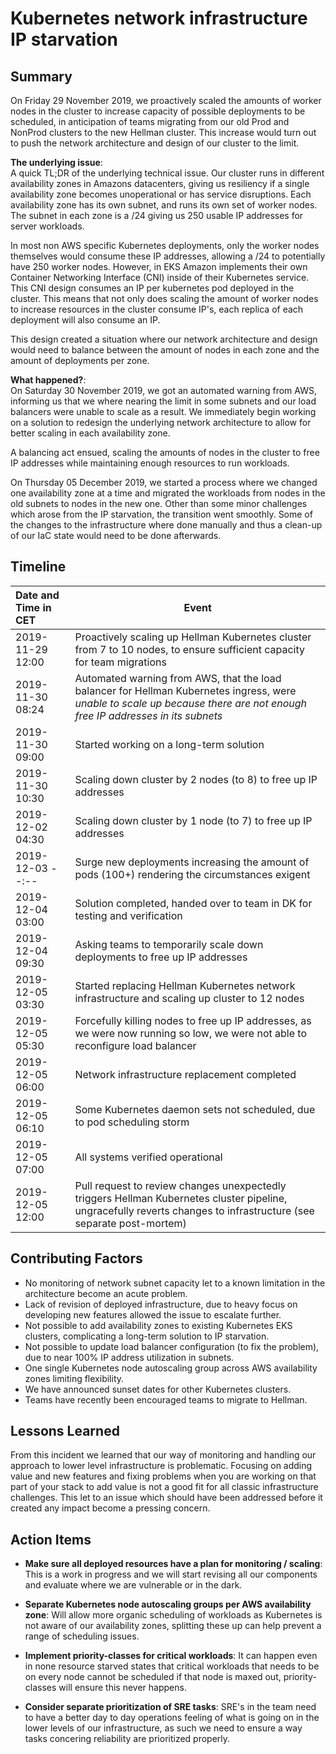 # Kubernetes network infrastructure IP starvation

## Summary

On Friday 29 November 2019, we proactively scaled the amounts of worker nodes in the cluster to increase capacity of possible deployments to be scheduled, in anticipation of teams migrating from our old Prod and NonProd clusters to the new Hellman cluster. This increase would turn out to push the network architecture and design of our cluster to the limit.

**The underlying issue**:  
A quick TL;DR of the underlying technical issue.
Our cluster runs in different availability zones in Amazons datacenters, giving us resiliency if a single availability zone becomes unoperational or has service disruptions.
Each availability zone has its own subnet, and runs its own set of worker nodes. The subnet in each zone is a /24 giving us 250 usable IP addresses for server workloads.

In most non AWS specific Kubernetes deployments, only the worker nodes themselves would consume these IP addresses, allowing a /24 to potentially have 250 worker nodes. However, in EKS Amazon implements their own Container Networking Interface (CNI) inside of their Kubernetes service. This CNI design consumes an IP per kubernetes pod deployed in the cluster. This means that not only does scaling the amount of worker nodes to increase resources in the cluster consume IP's, each replica of each deployment will also consume an IP.

This design created a situation where our network architecture and design would need to balance between the amount of nodes in each zone and the amount of deployments per zone.

**What happened?**:  
On Saturday 30 November 2019, we got an automated warning from AWS, informing us that we where nearing the limit in some subnets and our load balancers were unable to scale as a result.
We immediately begin working on a solution to redesign the underlying network architecture to allow for better scaling in each availability zone.

A balancing act ensued, scaling the amounts of nodes in the cluster to free IP addresses while maintaining enough resources to run workloads.

On Thursday 05 December 2019, we started a process where we changed one availability zone at a time and migrated the workloads from nodes in the old subnets to nodes in the new one.
Other than some minor challenges which arose from the IP starvation, the transition went smoothly. Some of the changes to the infrastructure where done manually and thus a clean-up of our IaC state would need to be done afterwards.

## Timeline

| Date and Time in CET | Event                                                                                                                                                                      |
|:---------------------|----------------------------------------------------------------------------------------------------------------------------------------------------------------------------|
| 2019-11-29 12:00     | Proactively scaling up Hellman Kubernetes cluster from 7 to 10 nodes, to ensure sufficient capacity for team migrations                                                    |
| 2019-11-30 08:24     | Automated warning from AWS, that the load balancer for Hellman Kubernetes ingress, were *unable to scale up because there are not enough free IP addresses in its subnets* |
| 2019-11-30 09:00     | Started working on a long-term solution                                                                                                                                    |
| 2019-11-30 10:30     | Scaling down cluster by 2 nodes (to 8) to free up IP addresses                                                                                                             |
| 2019-12-02 04:30     | Scaling down cluster by 1 node (to 7) to free up IP addresses                                                                                                              |
| 2019-12-03 --:--     | Surge new deployments increasing the amount of pods (100+) rendering the circumstances exigent                                                                             |
| 2019-12-04 03:00     | Solution completed, handed over to team in DK for testing and verification                                                                                                 |
| 2019-12-04 09:30     | Asking teams to temporarily scale down deployments to free up IP addresses                                                                                                 |
| 2019-12-05 03:30     | Started replacing Hellman Kubernetes network infrastructure and scaling up cluster to 12 nodes                                                                             |
| 2019-12-05 05:30     | Forcefully killing nodes to free up IP addresses, as we were now running so low, we were not able to reconfigure load balancer                                             |
| 2019-12-05 06:00     | Network infrastructure replacement completed                                                                                                                               |
| 2019-12-05 06:10     | Some Kubernetes daemon sets not scheduled, due to pod scheduling storm                                                                                                     |
| 2019-12-05 07:00     | All systems verified operational                                                                                                                                           |
| 2019-12-05 12:00     | Pull request to review changes unexpectedly triggers Hellman Kubernetes cluster pipeline, ungracefully reverts changes to infrastructure (see separate post-mortem)        |

## Contributing Factors

- No monitoring of network subnet capacity let to a known limitation in the architecture become an acute problem.
- Lack of revision of deployed infrastructure, due to heavy focus on developing new features allowed the issue to escalate further.
- Not possible to add availability zones to existing Kubernetes EKS clusters, complicating a long-term solution to IP starvation.
- Not possible to update load balancer configuration (to fix the problem), due to near 100% IP address utilization in subnets.
- One single Kubernetes node autoscaling group across AWS availability zones limiting flexibility.
- We have announced sunset dates for other Kubernetes clusters.
- Teams have recently been encouraged teams to migrate to Hellman.

## Lessons Learned

From this incident we learned that our way of monitoring and handling our approach to lower level infrastructure is problematic.
Focusing on adding value and new features and fixing problems when you are working on that part of your stack to add value is not a good fit for all classic infrastructure challenges.
This let to an issue which should have been addressed before it created any impact become a pressing concern.

## Action Items

- **Make sure all deployed resources have a plan for monitoring / scaling**: This is a work in progress and we will start revising all our components and evaluate where we are vulnerable or in the dark. 

- **Separate Kubernetes node autoscaling groups per AWS availability zone**: Will allow more organic scheduling of workloads as Kubernetes is not aware of our availability zones, splitting these up can help prevent a range of scheduling issues.

- **Implement priority-classes for critical workloads**: It can happen even in none resource starved states that critical workloads that needs to be on every node cannot be scheduled if that node is maxed out, priority-classes will ensure this never happens.

- **Consider separate prioritization of SRE tasks**: SRE's in the team need to have a better day to day operations feeling of what is going on in the lower levels of our infrastructure, as such we need to ensure a way tasks concering reliability are prioritized properly.


